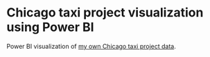# Chicago taxi project visualization using Power BI
Power BI visualization of [my own Chicago taxi project data](https://github.com/zselyigy/cubix_data_engineer_aws).
